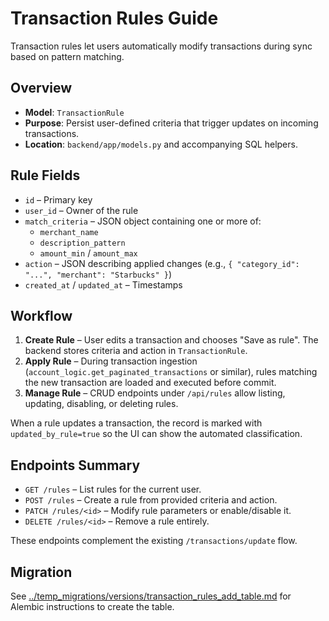 # Transaction Rules Guide

Transaction rules let users automatically modify transactions during sync based on pattern matching.

## Overview

- **Model**: `TransactionRule`
- **Purpose**: Persist user-defined criteria that trigger updates on incoming transactions.
- **Location**: `backend/app/models.py` and accompanying SQL helpers.

## Rule Fields

- `id` – Primary key
- `user_id` – Owner of the rule
- `match_criteria` – JSON object containing one or more of:
  - `merchant_name`
  - `description_pattern`
  - `amount_min` / `amount_max`
- `action` – JSON describing applied changes (e.g., `{ "category_id": "...", "merchant": "Starbucks" }`)
- `created_at` / `updated_at` – Timestamps

## Workflow

1. **Create Rule** – User edits a transaction and chooses "Save as rule". The backend stores criteria and action in `TransactionRule`.
2. **Apply Rule** – During transaction ingestion (`account_logic.get_paginated_transactions` or similar), rules matching the new transaction are loaded and executed before commit.
3. **Manage Rule** – CRUD endpoints under `/api/rules` allow listing, updating, disabling, or deleting rules.

When a rule updates a transaction, the record is marked with `updated_by_rule=true` so the UI can show the automated classification.

## Endpoints Summary

- `GET /rules` – List rules for the current user.
- `POST /rules` – Create a rule from provided criteria and action.
- `PATCH /rules/<id>` – Modify rule parameters or enable/disable it.
- `DELETE /rules/<id>` – Remove a rule entirely.

These endpoints complement the existing `/transactions/update` flow.

## Migration

See [../temp_migrations/versions/transaction_rules_add_table.md](../temp_migrations/versions/transaction_rules_add_table.md) for Alembic instructions to create the table.
